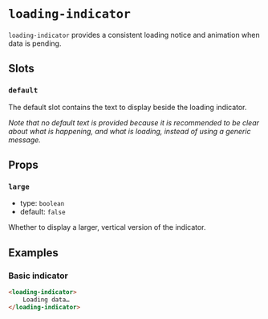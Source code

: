 # `loading-indicator`

`loading-indicator` provides a consistent loading notice and animation when data is pending.

## Slots

### `default`

The default slot contains the text to display beside the loading indicator.

_Note that no default text is provided because it is recommended to be clear about what is happening, and what is loading, instead of using a generic message._

## Props

### `large`

- type: `boolean`
- default: `false`

Whether to display a larger, vertical version of the indicator.

## Examples

### Basic indicator

```html
<loading-indicator>
	Loading data…
</loading-indicator>
```
